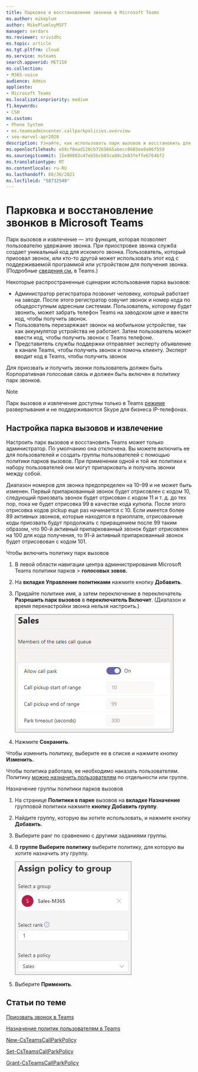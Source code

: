 ```yaml
---
title: Парковка и восстановление звонков в Microsoft Teams
ms.author: mikeplum
author: MikePlumleyMSFT
manager: serdars
ms.reviewer: srividhc
ms.topic: article
ms.tgt.pltfrm: cloud
ms.service: msteams
search.appverid: MET150
ms.collection:
- M365-voice
audience: Admin
appliesto:
- Microsoft Teams
ms.localizationpriority: medium
f1.keywords:
- CSH
ms.custom:
- Phone System
- ms.teamsadmincenter.callparkpolicies.overview
- seo-marvel-apr2020
description: Узнайте, как использовать парк вызовов и восстановить для удержания звонка в Microsoft Teams.
ms.openlocfilehash: e58cf8ead120cb7265665abecc0683ea9a96f559
ms.sourcegitcommit: 15e90083c47eb5bcb03ca80c2e83feffe67646f2
ms.translationtype: MT
ms.contentlocale: ru-RU
ms.lasthandoff: 08/30/2021
ms.locfileid: "58732548"
---
```

# <a name="call-park-and-retrieve-in-microsoft-teams"></a>Парковка и восстановление звонков в Microsoft Teams

Парк вызовов и извлечение — это функция, которая позволяет пользователю удержание звонка. При приостровке звонка служба создает уникальный код для искомого звонка. Пользователь, который приоовал звонок, или кто-то другой может использовать этот код с поддерживаемой программой или устройством для получения звонка. (Подробные [сведения см.](https://support.office.com/article/park-a-call-in-teams-8538c063-d676-4e9a-8045-fc3b7299bb2f) в Teams.)

Некоторые распространенные сценарии использования парка вызовов:

- Администратор регистратора позвонит человеку, который работает на заводе. После этого регистратор озвучит звонок и номер кода по общедоступным адресным системам. Пользователь, которому будет звонить, может забрать телефон Teams на заводском цехе и ввести код, чтобы получить звонок.
- Пользователь перезаряжает звонок на мобильном устройстве, так как аккумулятор устройства не работает. Затем пользователь может ввести код, чтобы получить звонок с Teams телефоне.
- Представитель службы поддержки отправляет эксперту объявление в канале Teams, чтобы получить звонок и помочь клиенту. Эксперт вводит код в Teams, чтобы получить звонок

Для приозвать и получить звонки пользователь должен быть Корпоративная голосовая связь и должен быть включен в политику парк звонков.

> [!NOTE]
> Парк вызовов и извлечение доступны только в Teams [режиме](teams-and-skypeforbusiness-coexistence-and-interoperability.md) развертывания и не поддерживаются Skype для бизнеса IP-телефонах.

## <a name="configure-call-park-and-retrieve"></a>Настройка парка вызовов и извлечение

Настроить парк вызовов и восстановить Teams может только администратор. По умолчанию она отключена. Вы можете включить ее для пользователей и создать группы пользователей с помощью политики парков вызовов. При применении одной и той же политики к набору пользователей они могут припарковать и получать звонки между собой.

Диапазон номеров для звонка предопределен на 10–99 и не может быть изменен. Первый припаркованный звонок будет отрисовлен с кодом 10, следующий приозвать звонок будет отрисован с кодом 11 и т. д. до тех пор, пока не будет отрисовка 99 в качестве кода купюпа. После этого отрисовка кодов pickup еще раз начинается с 10.  Если имеется более 89 активных звонков, которые находятся в приоплате, отрисованные коды приозвать будут продолжать с приращением после 99 таким образом, что 90-й активный припаркованный звонок будет отрисовлен на 100 для кода получения, то 91-й активный припаркованный звонок будет отрисовован с кодом 101.

Чтобы включить политику парк вызовов

1. В левой области навигации центра администрирования Microsoft Teams политики парков  >  **голосовых зовов.**
2. На **вкладке Управление политиками** нажмите кнопку **Добавить**.
3. Придайте политике имя, а затем переключение в переключатель **Разрешить парк вызовов** в **переключатель Включит**. (Диапазон и время перенастройки звонка нельзя настроить.)

    ![Снимок экрана: параметры политики в парке вызовов.](media/call-park-add-policy.png)

4. Нажмите **Сохранить**.

Чтобы изменить политику, выберите ее в списке и нажмите кнопку **Изменить.**

Чтобы политика работала, ее необходимо наказать пользователям. Политику [можно назначить пользователям](assign-policies.md) по отдельности или группе.

Назначение группы политики парков вызовов

1. На странице **Политики в парке** вызовов на **вкладке Назначение** групповой политики нажмите **кнопку Добавить группу**.
2. Найдите группу, которую вы хотите использовать, и нажмите кнопку **Добавить.**
3. Выберите ранг по сравнению с другими заданиями группы.
4. В **группе Выберите политику** выберите политику, для которую вы хотите назначить эту группу.

    ![изображение политик в парке.](media/call-park-assign-policy-to-group.png)

5. Выберите **Применить**.

## <a name="related-topics"></a>Статьи по теме

[Приозвать звонок в Teams](https://support.office.com/article/park-a-call-in-teams-8538c063-d676-4e9a-8045-fc3b7299bb2f)

[Назначение политик пользователям в Teams](assign-policies.md)

[New-CsTeamsCallParkPolicy](/powershell/module/skype/new-csteamscallparkpolicy?view=skype-ps)

[Set-CsTeamsCallParkPolicy](/powershell/module/skype/set-csteamscallparkpolicy?view=skype-ps)

[Grant-CsTeamsCallParkPolicy](/powershell/module/skype/grant-csteamscallparkpolicy?view=skype-ps)
